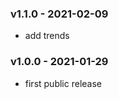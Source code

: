 <a name="v1.1.0"></a>
### v1.1.0 - 2021-02-09
- add trends

<a name="v1.0.0"></a>
### v1.0.0 - 2021-01-29
- first public release
